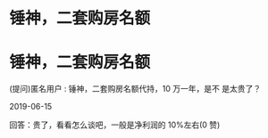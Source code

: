 # 锤神，二套购房名额

# 锤神，二套购房名额

(提问)匿名用户 : 锤神，二套购房名额代持，10 万一年，是不 是太贵了？

2019-06-15

回答：贵了，看看怎么谈吧，一般是净利润的 10%左右(0 赞)